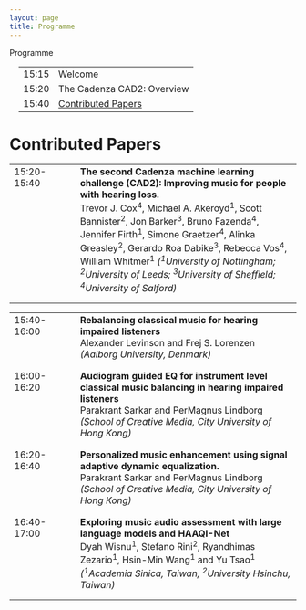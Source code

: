 ```yaml
---
layout: page
title: Programme
---
```



<p>Programme</p>


<div class="panel panel-default">
<div class="panel-body">
<div class="card  m-3">
<div class="card-body">
<table style="margin-left: 1em;">
<tbody>
    <tr> <td>15:15 </td>  <td>Welcome</td></tr>
    <tr> <td>15:20 </td>  <td>The Cadenza CAD2: Overview</td> </tr>
    <tr> <td>15:40 </td>  <td> <a href="#contributed_papers">Contributed Papers</a></td> </tr>
</tbody>
</table>
</div>
</div>
</div>
</div>




<h1>Contributed Papers</h1>
<a id="contributed_papers"></a>
<div class="card  m-3">
    <div class="card-body">
        <table>
            <tbody>
                <tr>
                    <td width=100px valign="top">15:20-15:40</td><td style="padding-bottom: 1em;"><b> The second Cadenza machine learning challenge (CAD2): Improving music for people with hearing loss.</b> <br /> <span class="author">Trevor J. Cox<sup>4</sup>, Michael A. Akeroyd<sup>1</sup>, Scott Bannister<sup>2</sup>, Jon Barker<sup>3</sup>, Bruno Fazenda<sup>4</sup>, Jennifer Firth<sup>1</sup>, Simone Graetzer<sup>4</sup>, Alinka Greasley<sup>2</sup>, Gerardo Roa Dabike<sup>3</sup>, Rebecca Vos<sup>4</sup>, William Whitmer<sup>1</sup></span><i> (<sup>1</sup>University of Nottingham; <sup>2</sup>University of Leeds; <sup>3</sup>University of Sheffield; <sup>4</sup>University of Salford)</i></td>
                </tr>
            </tbody>
        </table>
    </div>
</div>

<div class="card  m-3">
    <div class="card-body">
        <table>
            <tbody>
                <tr>
                    <td width=100px valign="top">15:40-16:00</td><td style="padding-bottom: 1em;"><b> Rebalancing classical music for hearing impaired listeners</b> <br /> <span class="author">Alexander Levinson and Frej S. Lorenzen </span><i>(Aalborg University, Denmark)</i></td>
                </tr>
                <tr>
                    <td width=100px valign="top">16:00-16:20</td><td style="padding-bottom: 1em;"><b> Audiogram guided EQ for instrument level classical music balancing in hearing impaired listeners</b> <br /> <span class="author"> Parakrant Sarkar and PerMagnus Lindborg </span><i> (School of Creative Media, City University of Hong Kong)</i></td>
                </tr>
                <tr>
                    <td width=100px valign="top">16:20-16:40</td><td style="padding-bottom: 1em;"><b> Personalized music enhancement using signal adaptive dynamic equalization.</b> <br /> <span class="author"> Parakrant Sarkar and PerMagnus Lindborg </span><i> (School of Creative Media, City University of Hong Kong)</i></td>
                </tr>
                <tr>
                    <td width=100px valign="top">16:40-17:00</td><td style="padding-bottom: 1em;"><b> Exploring music audio assessment with large language models and HAAQI-Net</b> <br /> <span class="author"> Dyah Wisnu<sup>1</sup>, Stefano Rini<sup>2</sup>, Ryandhimas Zezario<sup>1</sup>, Hsin-Min Wang<sup>1</sup> and Yu Tsao<sup>1</sup></span><i> (<sup>1</sup>Academia Sinica, Taiwan, <sup>2</sup>University Hsinchu, Taiwan)</i></td>
                </tr>
            </tbody>
        </table>
    </div>
</div>

